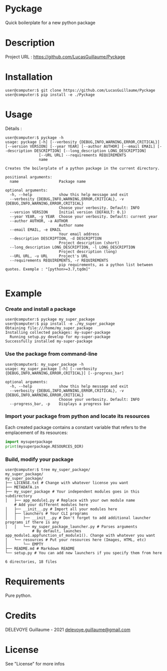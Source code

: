 # Pyckage

Quick boilerplate for a new python package

# Description

Project URL : <https://github.com/LucasGuillaume/Pyckage>

# Installation

```console
user@computer:$ git clone https://github.com/LucasGuillaume/Pyckage
user@computer:$ pip install -e ./Pyckage
```

# Usage

Détails : 

```console
user@computer:$ pyckage -h
usage: pyckage [-h] [--verbosity {DEBUG,INFO,WARNING,ERROR,CRITICAL}] [--version VERSION] [--year YEAR] [--author AUTHOR] [--email EMAIL] [--description DESCRIPTION] [--long_description LONG_DESCRIPTION]
               [--URL URL] --requirements REQUIREMENTS
               name

Creates the boilerplate of a python package in the current directory.

positional arguments:
  name                  Package name

optional arguments:
  -h, --help            show this help message and exit
  --verbosity {DEBUG,INFO,WARNING,ERROR,CRITICAL}, -v {DEBUG,INFO,WARNING,ERROR,CRITICAL}
                        Choose your verbosity. Default: INFO
  --version VERSION     Initial version (DEFAULT: 0.1)
  --year YEAR, -y YEAR  Choose your verbosity. Default: current year
  --author AUTHOR, -a AUTHOR
                        Author name
  --email EMAIL, -e EMAIL
                        Your email address
  --description DESCRIPTION, -d DESCRIPTION
                        Project description (short)
  --long_description LONG_DESCRIPTION, -l LONG_DESCRIPTION
                        Project description (long)
  --URL URL, -u URL     Project's URL
  --requirements REQUIREMENTS, -r REQUIREMENTS
                        pip requirements, as a python list between quotes. Exemple : "[python>=3.7,tqdm]"


```

# Example

### Create and install a package

```console
user@computer:$ pyckage my_super_package
user@computer:$ pip install -e ./my_super_package
Obtaining file:///home/my_super_package
Installing collected packages: my-super-package
  Running setup.py develop for my-super-package
Successfully installed my-super-package
```

### Use the package from command-line

```
user@computer$: my_super_package -h
usage: my_super_package [-h] [--verbosity {DEBUG,INFO,WARNING,ERROR,CRITICAL}] [--progress_bar]

optional arguments:
  -h, --help            show this help message and exit
  --verbosity {DEBUG,INFO,WARNING,ERROR,CRITICAL}, -v {DEBUG,INFO,WARNING,ERROR,CRITICAL}
                        Choose your verbosity. Default: INFO
  --progress_bar, -p    Displays a progress bar
```

### Import your package from python and locate its resources

Each created package contains a constant variable that refers to the emplacement of its resources: 

```python
import mysuperpackage
print(mysuperpackage.RESOURCES_DIR)
```

### Build, modify your package

``` console
user@computer:$ tree my_super_package/
my_super_package/
my_super_package/
├── LICENSE.txt # Change with whatever license you want
├── METADATA.in
├── my_super_package # Your independent modules goes in this subdirectory
│   ├── app_module1.py # Replace with your own module name
    # Add your different modules here
│   ├── __init__.py # Import all your modules here
│   ├── launchers # Your CLI programs
│   │   ├── __init__.py # Don't forget to add additional launcher programs if there is any
│   │   └── my_super_package_launcher.py # Parses arguments 
            # By default, launches app_module1.appfunction_of_module1(). Change with whatever you want
│   └── resources # Put your resources here (Images, HTML, etc)
│       └── EMPTY
├── README.md # Markdown README
└── setup.py # You can add new launchers if you specify them from here

6 directories, 18 files
```



# Requirements

Pure python.

# Credits

DELEVOYE Guillaume - 2021
delevoye.guillaume@gmail.com

# License


See "License" for more infos
